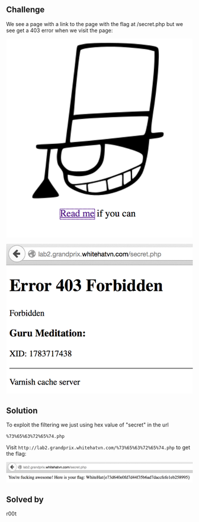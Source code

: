 ## Challenge

We see a page with a link to the page with the flag at /secret.php but we see get a 403 error when we visit the page:

![](mui_ne1.png)

![](mui_ne2.png)

## Solution

To exploit the filtering we just using hex value of "secret" in the url

```
%73%65%63%72%65%74.php
```

Visit `http://lab2.grandprix.whitehatvn.com/%73%65%63%72%65%74.php` to get the flag:

![](mui_ne3.png)

## Solved by
r00t
